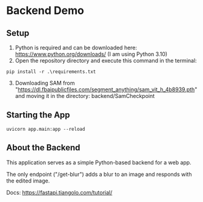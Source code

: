 # Backend Demo

## Setup
1. Python is required and can be downloaded here: https://www.python.org/downloads/ (I am using Python 3.10)
2. Open the repository directory and execute this command in the terminal:
```
pip install -r .\requirements.txt
```
3. Downloading SAM from "https://dl.fbaipublicfiles.com/segment_anything/sam_vit_h_4b8939.pth" and moving it in the directory: backend/SamCheckpoint
## Starting the App
```
uvicorn app.main:app --reload
```

## About the Backend
<p>This application serves as a simple Python-based backend for a web app.</p>
<p>The only endpoint ("/get-blur") adds a blur to an image and responds with the edited image.</p>

Docs: https://fastapi.tiangolo.com/tutorial/